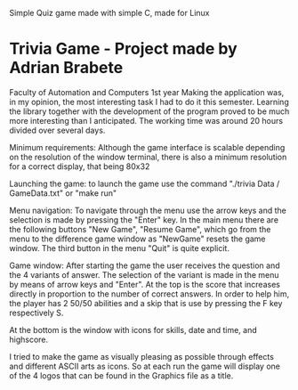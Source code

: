 Simple Quiz game made with simple C, made for Linux

# Trivia Game - Project made by Adrian Brabete
Faculty of Automation and Computers 1st year
Making the application was, in my opinion, the most interesting task
I had to do it this semester. Learning the library together with
the development of the program proved to be much more interesting than I anticipated.
The working time was around 20 hours divided over several days.

Minimum requirements:
Although the game interface is scalable depending on the resolution of the window
terminal, there is also a minimum resolution for a correct display,
that being 80x32

Launching the game:
to launch the game use the command "./trivia Data / GameData.txt" or
"make run"

Menu navigation:
To navigate through the menu use the arrow keys and the selection is made
by pressing the "Enter" key. In the main menu there are the following buttons
"New Game", "Resume Game", which go from the menu to the difference game window
as "NewGame" resets the game window. The third button in the menu
"Quit" is quite explicit.

Game window:
After starting the game the user receives the question and the 4 variants of
answer. The selection of the variant is made in the menu by means of arrow keys and "Enter".
At the top is the score that increases directly in proportion to the number
of correct answers.
In order to help him, the player has 2 50/50 abilities and a skip that is
use by pressing the F key respectively S.

At the bottom is the window with icons for skills, date and time, and highscore.

I tried to make the game as visually pleasing as possible through effects and
different ASCII arts as icons. So at each run the game will display
one of the 4 logos that can be found in the Graphics file as a title.
